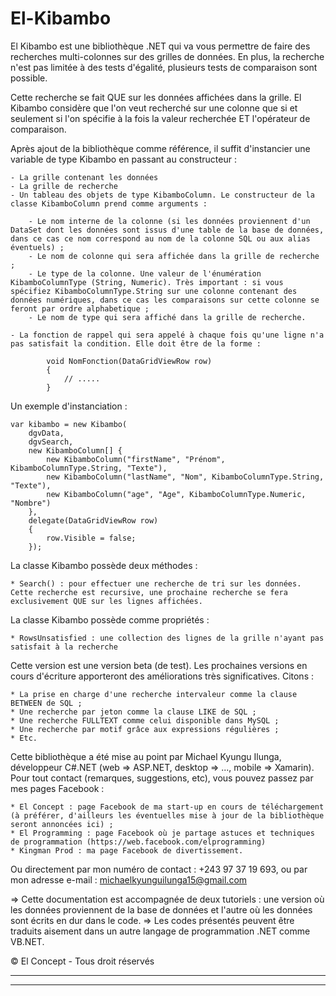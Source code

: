 # El-Kibambo

El Kibambo est une bibliothèque .NET qui va vous permettre de faire des recherches multi-colonnes sur des grilles de données.
En plus, la recherche n'est pas limitée à des tests d'égalité, plusieurs tests de comparaison sont possible.

Cette recherche se fait QUE sur les données affichées dans la grille.
El Kibambo considère que l'on veut recherché sur une colonne que si et seulement si l'on spécifie à la fois la valeur recherchée ET l'opérateur de comparaison.

Après ajout de la bibliothèque comme référence, il suffit d'instancier une variable de type Kibambo en passant au constructeur :

    - La grille contenant les données 
    - La grille de recherche 
    - Un tableau des objets de type KibamboColumn. Le constructeur de la classe KibamboColumn prend comme arguments :

        - Le nom interne de la colonne (si les données proviennent d'un DataSet dont les données sont issus d'une table de la base de données, dans ce cas ce nom correspond au nom de la colonne SQL ou aux alias éventuels) ;
        - Le nom de colonne qui sera affichée dans la grille de recherche ;
        - Le type de la colonne. Une valeur de l'énumération KibamboColumnType (String, Numeric). Très important : si vous spécifiez KibamboColumnType.String sur une colonne contenant des données numériques, dans ce cas les comparaisons sur cette colonne se feront par ordre alphabetique ;
        - Le nom de type qui sera affiché dans la grille de recherche.

    - La fonction de rappel qui sera appelé à chaque fois qu'une ligne n'a pas satisfait la condition. Elle doit être de la forme :
```
        void NomFonction(DataGridViewRow row)
        {
            // .....
        }
```
Un exemple d'instanciation :

    var kibambo = new Kibambo(
        dgvData,
        dgvSearch,
        new KibamboColumn[] { 
            new KibamboColumn("firstName", "Prénom", KibamboColumnType.String, "Texte"),
            new KibamboColumn("lastName", "Nom", KibamboColumnType.String, "Texte"),
            new KibamboColumn("age", "Age", KibamboColumnType.Numeric, "Nombre")
        },
        delegate(DataGridViewRow row)
        {
            row.Visible = false;
        });

La classe Kibambo possède deux méthodes :

    * Search() : pour effectuer une recherche de tri sur les données. Cette recherche est recursive, une prochaine recherche se fera exclusivement QUE sur les lignes affichées.

La classe Kibambo possède comme propriétés :

    * RowsUnsatisfied : une collection des lignes de la grille n'ayant pas satisfait à la recherche

Cette version est une version beta (de test). Les prochaines versions en cours d'écriture apporteront des améliorations très significatives. Citons :

    * La prise en charge d'une recherche intervaleur comme la clause BETWEEN de SQL ;
    * Une recherche par jeton comme la clause LIKE de SQL ;
    * Une recherche FULLTEXT comme celui disponible dans MySQL ;
    * Une recherche par motif grâce aux expressions régulières ;
    * Etc.

Cette bibliothèque a été mise au point par Michael Kyungu Ilunga, développeur C#.NET (web => ASP.NET, desktop => ..., mobile => Xamarin). Pour tout contact (remarques, suggestions, etc), vous pouvez passez par mes pages Facebook :

    * El Concept : page Facebook de ma start-up en cours de téléchargement (à préférer, d'ailleurs les éventuelles mise à jour de la bibliothèque seront annoncées ici) ;
    * El Programming : page Facebook où je partage astuces et techniques de programmation (https://web.facebook.com/elprogramming)
    * Kingman Prod : ma page Facebook de divertissement.

Ou directement par mon numéro de contact : +243 97 37 19 693, ou par mon adresse e-mail : michaelkyunguilunga15@gmail.com

=> Cette documentation est accompagnée de deux tutoriels : une version où les données proviennent de la base de données et l'autre où les données sont écrits en dur dans le code.
=> Les codes présentés peuvent être traduits aisement dans un autre langage de programmation .NET comme VB.NET.

© El Concept - Tous droit réservés

-------------------------------------------------------------------------
-------------------------------------------------------------------------
